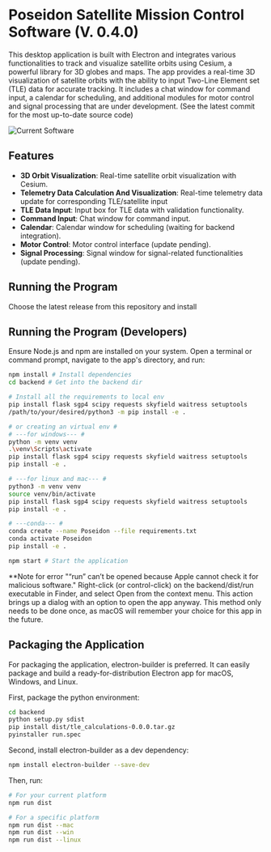 # Poseidon Satellite Mission Control Software (V. 0.4.0)

This desktop application is built with Electron and integrates various functionalities to track and visualize satellite orbits using Cesium, a powerful library for 3D globes and maps. The app provides a real-time 3D visualization of satellite orbits with the ability to input Two-Line Element set (TLE) data for accurate tracking. It includes a chat window for command input, a calendar for scheduling, and additional modules for motor control and signal processing that are under development. (See the latest commit for the most up-to-date source code)

![Current Software](https://i.ibb.co/fH0bQcX/Screenshot-2024-04-02-at-1-28-58-PM.png)



## Features

- **3D Orbit Visualization**: Real-time satellite orbit visualization with Cesium.
- **Telemetry Data Calculation And Visualization**: Real-time telemetry data update for corresponding TLE/satellite input
- **TLE Data Input**: Input box for TLE data with validation functionality.
- **Command Input**: Chat window for command input.
- **Calendar**: Calendar window for scheduling (waiting for backend integration).
- **Motor Control**: Motor control interface (update pending).
- **Signal Processing**: Signal window for signal-related functionalities (update pending).

## Running the Program 
Choose the latest release from this repository and install

## Running the Program (Developers)

Ensure Node.js and npm are installed on your system. Open a terminal or command prompt, navigate to the app's directory, and run:

```bash
npm install # Install dependencies
cd backend # Get into the backend dir

```

```bash
# Install all the requirements to local env
pip install flask sgp4 scipy requests skyfield waitress setuptools
/path/to/your/desired/python3 -m pip install -e .

# or creating an virtual env #
# ---for windows--- #
python -m venv venv 
.\venv\Scripts\activate 
pip install flask sgp4 scipy requests skyfield waitress setuptools
pip install -e . 

# ---for linux and mac--- #
python3 -m venv venv 
source venv/bin/activate
pip install flask sgp4 scipy requests skyfield waitress setuptools
pip install -e . 

# ---conda--- #
conda create --name Poseidon --file requirements.txt
conda activate Poseidon
pip install -e . 
```

```bash
npm start # Start the application
```

**Note for error "“run” can’t be opened because Apple cannot check it for malicious software."
Right-click (or control-click) on the backend/dist/run executable in Finder, and select Open from the context menu. This action brings up a dialog with an option to open the app anyway. This method only needs to be done once, as macOS will remember your choice for this app in the future.

## Packaging the Application
For packaging the application, electron-builder is preferred. It can easily package and build a ready-for-distribution Electron app for macOS, Windows, and Linux.

First, package the python environment:

```bash
cd backend
python setup.py sdist
pip install dist/tle_calculations-0.0.0.tar.gz
pyinstaller run.spec
```

Second, install electron-builder as a dev dependency:
```bash
npm install electron-builder --save-dev
```

Then, run:

```bash
# For your current platform
npm run dist

# For a specific platform
npm run dist --mac
npm run dist --win
npm run dist --linux
```


